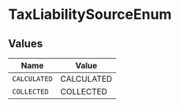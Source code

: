 # TaxLiabilitySourceEnum


## Values

| Name         | Value        |
| ------------ | ------------ |
| `CALCULATED` | CALCULATED   |
| `COLLECTED`  | COLLECTED    |